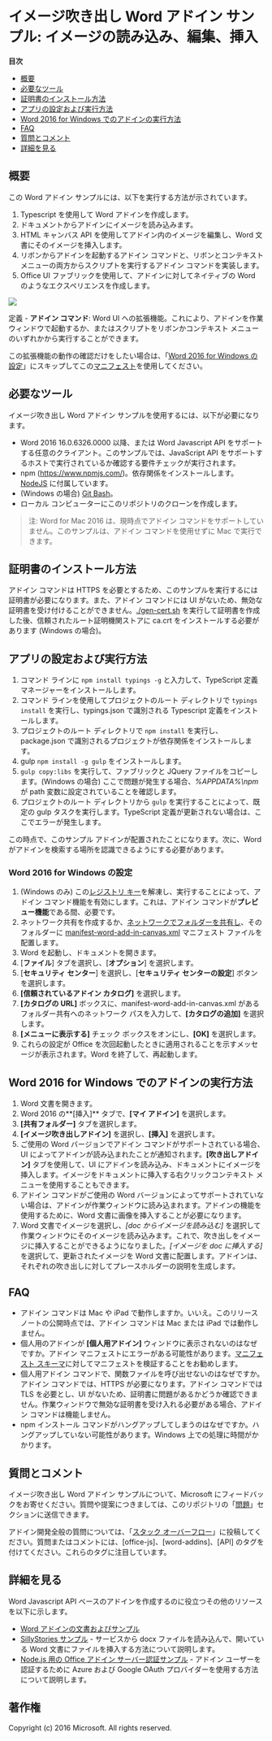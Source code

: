 # <a name="image-callouts-word-add-in-sample:-load,-edit,-and-insert-images"></a>イメージ吹き出し Word アドイン サンプル: イメージの読み込み、編集、挿入

**目次**

* [概要](#summary)
* [必要なツール](#required-tools)
* [証明書のインストール方法](#how-to-install-certificates)
* [アプリの設定および実行方法](#how-to-set-up-and-run-the-app)
* [Word 2016 for Windows でのアドインの実行方法](#how-to-run-the-add-in-in-Word-2016-for-Windows)
* [FAQ](#faq)
* [質問とコメント](#questions-and-comments)
* [詳細を見る](#learn-more)


## <a name="summary"></a>概要

この Word アドイン サンプルには、以下を実行する方法が示されています。

1. Typescript を使用して Word アドインを作成します。
2. ドキュメントからアドインにイメージを読み込みます。
3. HTML キャンバス API を使用してアドイン内のイメージを編集し、Word 文書にそのイメージを挿入します。
4. リボンからアドインを起動するアドイン コマンドと、リボンとコンテキスト メニューの両方からスクリプトを実行するアドイン コマンドを実装します。
5. Office UI ファブリックを使用して、アドインに対してネイティブの Word のようなエクスペリエンスを作成します。

![](/readme-images/Word-Add-in-TypeScript-Canvas.gif)

定義 - **アドイン コマンド**: Word UI への拡張機能。これにより、アドインを作業ウィンドウで起動するか、またはスクリプトをリボンかコンテキスト メニューのいずれかから実行することができます。

この拡張機能の動作の確認だけをしたい場合は、「[Word 2016 for Windows の設定](#word-2016-for-windows-set-up)」にスキップしてこの[マニフェスト](https://github.com/OfficeDev/Word-Add-in-TypeScript-Canvas/blob/deploy2Azure/manifest-word-add-in-canvas.xml)を使用してください。

## <a name="required-tools"></a>必要なツール

イメージ吹き出し Word アドイン サンプルを使用するには、以下が必要になります。

* Word 2016 16.0.6326.0000 以降、または Word Javascript API をサポートする任意のクライアント。このサンプルでは、JavaScript API をサポートするホストで実行されているか確認する要件チェックが実行されます。
* npm (https://www.npmjs.com/)。依存関係をインストールします。[NodeJS](https://nodejs.org/en/) に付属しています。
* (Windows の場合) [Git Bash](http://www.git-scm.com/downloads)。
* ローカル コンピューターにこのリポジトリのクローンを作成します。

> 注: Word for Mac 2016 は、現時点でアドイン コマンドをサポートしていません。このサンプルは、アドイン コマンドを使用せずに Mac で実行できます。

## <a name="how-to-install-certificates"></a>証明書のインストール方法

アドイン コマンドは HTTPS を必要とするため、このサンプルを実行するには証明書が必要になります。また、アドイン コマンドには UI がないため、無効な証明書を受け付けることができません。[./gen-cert.sh](#gen-cert.sh) を実行して証明書を作成した後、信頼されたルート証明機関ストアに ca.crt をインストールする必要があります (Windows の場合)。

## <a name="how-to-set-up-and-run-the-app"></a>アプリの設定および実行方法

1. コマンド ラインに ```npm install typings -g``` と入力して、TypeScript 定義マネージャーをインストールします。
2. コマンド ラインを使用してプロジェクトのルート ディレクトリで ```typings install``` を実行し、typings.json で識別される Typescript 定義をインストールします。
3. プロジェクトのルート ディレクトリで ```npm install``` を実行し、package.json で識別されるプロジェクトが依存関係をインストールします。
4. gulp ```npm install -g gulp``` をインストールします。
5. ```gulp copy:libs``` を実行して、ファブリックと JQuery ファイルをコピーします。(Windows の場合) ここで問題が発生する場合、*%APPDATA%\npm* が path 変数に設定されていることを確認します。
6. プロジェクトのルート ディレクトリから ```gulp``` を実行することによって、既定の gulp タスクを実行します。TypeScript 定義が更新されない場合は、ここでエラーが発生します。

この時点で、このサンプル アドインが配置されたことになります。次に、Word がアドインを検索する場所を認識できるようにする必要があります。

### <a name="word-2016-for-windows-set-up"></a>Word 2016 for Windows の設定

1. (Windows のみ) この[レジストリ キー](https://github.com/OfficeDev/Office-Add-in-Commands-Samples/tree/master/Tools/AddInCommandsUndark)を解凍し、実行することによって、アドイン コマンド機能を有効にします。これは、アドイン コマンドが**プレビュー機能**である間、必要です。
2. ネットワーク共有を作成するか、[ネットワークでフォルダーを共有し](https://technet.microsoft.com/en-us/library/cc770880.aspx)、そのフォルダーに [manifest-word-add-in-canvas.xml](manifest-word-add-in-canvas.xml) マニフェスト ファイルを配置します。
3. Word を起動し、ドキュメントを開きます。
4. [**ファイル**] タブを選択し、[**オプション**] を選択します。
5. [**セキュリティ センター**] を選択し、[**セキュリティ センターの設定**] ボタンを選択します。
6. **[信頼されているアドイン カタログ]** を選択します。
7. **[カタログの URL]** ボックスに、manifest-word-add-in-canvas.xml があるフォルダー共有へのネットワーク パスを入力して、**[カタログの追加]** を選択します。
8. **[メニューに表示する]** チェック ボックスをオンにし、**[OK]** を選択します。
9. これらの設定が Office を次回起動したときに適用されることを示すメッセージが表示されます。Word を終了して、再起動します。

## <a name="how-to-run-the-add-in-in-word-2016-for-windows"></a>Word 2016 for Windows でのアドインの実行方法

1. Word 文書を開きます。
2. Word 2016 の**[挿入]** タブで、**[マイ アドイン]** を選択します。
3. **[共有フォルダー]** タブを選択します。
4. **[イメージ吹き出しアドイン]** を選択し、**[挿入]** を選択します。
5. ご使用の Word バージョンでアドイン コマンドがサポートされている場合、UI によってアドインが読み込まれたことが通知されます。**[吹き出しアドイン]** タブを使用して、UI にアドインを読み込み、ドキュメントにイメージを挿入します。イメージをドキュメントに挿入する右クリックコンテキスト メニューを使用することもできます。
6. アドイン コマンドがご使用の Word バージョンによってサポートされていない場合は、アドインが作業ウィンドウに読み込まれます。アドインの機能を使用するために、Word 文書に画像を挿入することが必要になります。
7. Word 文書でイメージを選択し、*[doc からイメージを読み込む]* を選択して作業ウィンドウにそのイメージを読み込みます。これで、吹き出しをイメージに挿入することができるようになりました。*[イメージを doc に挿入する]* を選択して、更新されたイメージを Word 文書に配置します。アドインは、それぞれの吹き出しに対してプレースホルダーの説明を生成します。

## <a name="faq"></a>FAQ

* アドイン コマンドは Mac や iPad で動作しますか。いいえ。このリリース ノートの公開時点では、アドイン コマンドは Mac または iPad では動作しません。
* 個人用のアドインが **[個人用アドイン]** ウィンドウに表示されないのはなぜですか。アドイン マニフェストにエラーがある可能性があります。[マニフェスト スキーマ](https://github.com/OfficeDev/Office-Add-in-Commands-Samples/tree/master/Tools/XSD)に対してマニフェストを検証することをお勧めします。
* 個人用アドイン コマンドで、関数ファイルを呼び出せないのはなぜですか。アドイン コマンドでは、HTTPS が必要になります。アドイン コマンドでは TLS を必要とし、UI がないため、証明書に問題があるかどうか確認できません。作業ウィンドウで無効な証明書を受け入れる必要がある場合、アドイン コマンドは機能しません。
* npm インストール コマンドがハングアップしてしまうのはなぜですか。ハングアップしていない可能性があります。Windows 上での処理に時間がかかります。

## <a name="questions-and-comments"></a>質問とコメント

イメージ吹き出し Word アドイン サンプルについて、Microsoft にフィードバックをお寄せください。質問や提案につきましては、このリポジトリの「[問題](https://github.com/OfficeDev/Word-Add-in-TypeScript-Canvas/issues)」セクションに送信できます。

アドイン開発全般の質問については、「[スタック オーバーフロー](http://stackoverflow.com/questions/tagged/Office365+API)」に投稿してください。質問またはコメントには、[office-js]、[word-addins]、[API] のタグを付けてください。これらのタグに注目しています。

## <a name="learn-more"></a>詳細を見る

Word Javascript API ベースのアドインを作成するのに役立つその他のリソースを以下に示します。

* [Word アドインの文書およびサンプル](https://dev.office.com/word)
* [SillyStories サンプル](https://github.com/OfficeDev/Word-Add-in-SillyStories) - サービスから docx ファイルを読み込んで、開いている Word 文書にファイルを挿入する方法について説明します。
* [Node.js 用の Office アドイン サーバー認証サンプル](https://github.com/OfficeDev/Office-Add-in-Nodejs-ServerAuth) - アドイン ユーザーを認証するために Azure および Google OAuth プロバイダーを使用する方法について説明します。

## <a name="copyright"></a>著作権
Copyright (c) 2016 Microsoft. All rights reserved.

